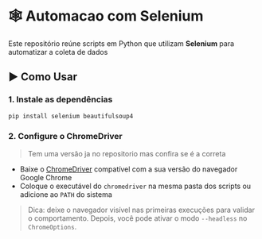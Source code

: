 # 🕸️ Automacao com Selenium

Este repositório reúne scripts em Python que utilizam **Selenium** para automatizar a coleta de dados

## ▶️ Como Usar

### 1. Instale as dependências

```bash
pip install selenium beautifulsoup4
```

### 2. Configure o ChromeDriver
> Tem uma versão ja no repositorio mas confira se é a correta

* Baixe o [ChromeDriver](https://sites.google.com/chromium.org/driver/) compatível com a sua versão do navegador Google Chrome
* Coloque o executável do `chromedriver` na mesma pasta dos scripts ou adicione ao `PATH` do sistema

> Dica: deixe o navegador visível nas primeiras execuções para validar o comportamento. Depois, você pode ativar o modo `--headless` no `ChromeOptions`.
